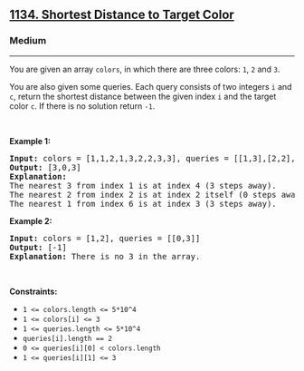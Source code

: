<h2><a href="https://leetcode.com/problems/shortest-distance-to-target-color">1134. Shortest Distance to Target Color</a></h2><h3>Medium</h3><hr><p>You are given an array <code>colors</code>, in which there are three colors: <code>1</code>, <code>2</code> and&nbsp;<code>3</code>.</p>

<p>You are also given some queries. Each query consists of two integers <code>i</code>&nbsp;and <code>c</code>, return&nbsp;the shortest distance between the given index&nbsp;<code>i</code> and the target color <code>c</code>. If there is no solution return <code>-1</code>.</p>

<p>&nbsp;</p>
<p><strong class="example">Example 1:</strong></p>

<pre>
<strong>Input:</strong> colors = [1,1,2,1,3,2,2,3,3], queries = [[1,3],[2,2],[6,1]]
<strong>Output:</strong> [3,0,3]
<strong>Explanation: </strong>
The nearest 3 from index 1 is at index 4 (3 steps away).
The nearest 2 from index 2 is at index 2 itself (0 steps away).
The nearest 1 from index 6 is at index 3 (3 steps away).
</pre>

<p><strong class="example">Example 2:</strong></p>

<pre>
<strong>Input:</strong> colors = [1,2], queries = [[0,3]]
<strong>Output:</strong> [-1]
<strong>Explanation: </strong>There is no 3 in the array.
</pre>

<p>&nbsp;</p>
<p><strong>Constraints:</strong></p>

<ul>
	<li><code>1 &lt;= colors.length &lt;= 5*10^4</code></li>
	<li><code>1 &lt;= colors[i] &lt;= 3</code></li>
	<li><code>1&nbsp;&lt;= queries.length &lt;= 5*10^4</code></li>
	<li><code>queries[i].length == 2</code></li>
	<li><code>0 &lt;= queries[i][0] &lt;&nbsp;colors.length</code></li>
	<li><code>1 &lt;= queries[i][1] &lt;= 3</code></li>
</ul>
